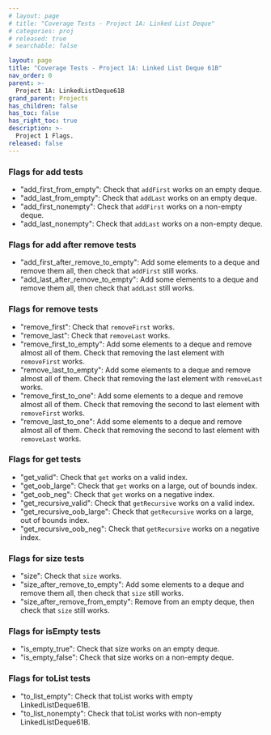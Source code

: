 ```yaml
---
# layout: page
# title: "Coverage Tests - Project 1A: Linked List Deque"
# categories: proj
# released: true
# searchable: false

layout: page
title: "Coverage Tests - Project 1A: Linked List Deque 61B"
nav_order: 0
parent: >-
  Project 1A: LinkedListDeque61B
grand_parent: Projects
has_children: false
has_toc: false
has_right_toc: true
description: >-
  Project 1 Flags.
released: false
---
```


### Flags for add tests

- "add_first_from_empty": Check that `addFirst` works on an empty deque.
- "add_last_from_empty": Check that `addLast` works on an empty deque.
- "add_first_nonempty": Check that `addFirst` works on a non-empty deque.
- "add_last_nonempty": Check that `addLast` works on a non-empty deque.

### Flags for add after remove tests

- "add_first_after_remove_to_empty": Add some elements to a deque and remove them all, then check that `addFirst` still works.
- "add_last_after_remove_to_empty": Add some elements to a deque and remove them all, then check that `addLast` still works.

### Flags for remove tests

- "remove_first": Check that `removeFirst` works.
- "remove_last": Check that `removeLast` works.
- "remove_first_to_empty": Add some elements to a deque and remove almost all of them. Check that removing the last element with `removeFirst` works.
- "remove_last_to_empty": Add some elements to a deque and remove almost all of them. Check that removing the last element with `removeLast` works.
- "remove_first_to_one": Add some elements to a deque and remove almost all of them. Check that removing the second to last element with `removeFirst` works.
- "remove_last_to_one": Add some elements to a deque and remove almost all of them. Check that removing the second to last element with `removeLast` works.

### Flags for get tests

- "get_valid": Check that `get` works on a valid index.
- "get_oob_large": Check that `get` works on a large, out of bounds index.
- "get_oob_neg": Check that `get` works on a negative index.
- "get_recursive_valid": Check that `getRecursive` works on a valid index.
- "get_recursive_oob_large": Check that `getRecursive` works on a large, out of bounds index.
- "get_recursive_oob_neg": Check that `getRecursive` works on a negative index.

### Flags for size tests

- "size": Check that `size` works.
- "size_after_remove_to_empty": Add some elements to a deque and remove them all, then check that `size` still works.
- "size_after_remove_from_empty": Remove from an empty deque, then check that `size` still works.

### Flags for isEmpty tests

- "is_empty_true": Check that size works on an empty deque.
- "is_empty_false": Check that size works on a non-empty deque.

### Flags for toList tests

- "to_list_empty": Check that toList works with empty LinkedListDeque61B.
- "to_list_nonempty": Check that toList works with non-empty LinkedListDeque61B.
